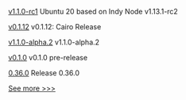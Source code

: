 
[v1.1.0-rc1](https://github.com/hyperledger/indy-node-container/releases/tag/v1.1.0-rc1) Ubuntu 20 based on Indy Node v1.13.1-rc2

[v0.1.12](https://github.com/hyperledger-labs/solang/releases/tag/v0.1.12) v0.1.12: Cairo Release

[v1.1.0-alpha.2](https://github.com/hyperledger/firefly/releases/tag/v1.1.0-alpha.2) v1.1.0-alpha.2

[v0.1.0](https://github.com/hyperledger/fabric-protos/releases/tag/v0.1.0) v0.1.0 pre-release

[0.36.0](https://github.com/hyperledger/aries-vcx/releases/tag/0.36.0) Release 0.36.0


[See more >>>](https://start-here.hyperledger.org/releases)
